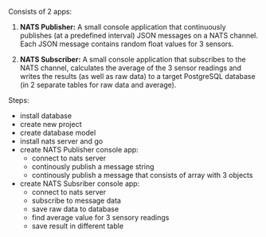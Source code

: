 Consists of 2 apps:
1. **NATS Publisher:** A small console application that continuously publishes (at a predefined interval) JSON messages on a
NATS channel. Each JSON message contains random float values for 3 sensors.

2. **NATS Subscriber:** A small console application that subscribes to the NATS channel, calculates the average of the 3 sensor
readings and writes the results (as well as raw data) to a target PostgreSQL database (in 2 separate
tables for raw data and average).

Steps:
- install database
- create new project 
- create database model
- install nats server and go
- create NATS Publisher console app:
  - connect to nats server
  - continously publish a message string
  - continously publish a message that consists of array with 3 objects
- create NATS Subsriber console app:
  - connect to nats server
  - subscribe to message data
  - save raw data to database
  - find average value for 3 sensory readings
  - save result in different table
